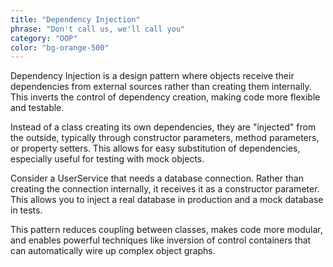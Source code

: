 ```yaml
---
title: "Dependency Injection"
phrase: "Don't call us, we'll call you"
category: "OOP"
color: "bg-orange-500"
---
```


Dependency Injection is a design pattern where objects receive their dependencies from external sources rather than creating them internally. This inverts the control of dependency creation, making code more flexible and testable.

Instead of a class creating its own dependencies, they are "injected" from the outside, typically through constructor parameters, method parameters, or property setters. This allows for easy substitution of dependencies, especially useful for testing with mock objects.

Consider a UserService that needs a database connection. Rather than creating the connection internally, it receives it as a constructor parameter. This allows you to inject a real database in production and a mock database in tests.

This pattern reduces coupling between classes, makes code more modular, and enables powerful techniques like inversion of control containers that can automatically wire up complex object graphs.
